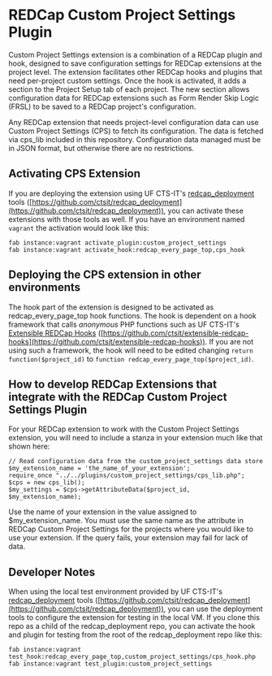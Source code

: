# REDCap Custom Project Settings Plugin

Custom Project Settings extension is a combination of a REDCap plugin and hook, designed to save configuration settings for REDCap extensions at the project level. The extension facilitates other REDCap hooks and plugins that need per-project custom settings. Once the hook is activated, it adds a section to the Project Setup tab of each project. The new section allows configuration data for REDCap extensions such as Form Render Skip Logic (FRSL) to be saved to a REDCap project's configuration.

Any REDCap extension that needs project-level configuration data can use Custom Project Settings (CPS) to fetch its configuration. The data is fetched via cps_lib included in this repository. Configuration data managed must be in JSON format, but otherwise there are no restrictions.


## Activating CPS Extension

If you are deploying the extension using UF CTS-IT's [redcap_deployment](https://github.com/ctsit/redcap_deployment) tools ([https://github.com/ctsit/redcap_deployment](https://github.com/ctsit/redcap_deployment)), you can activate these extensions with those tools as well.  If you have an environment named `vagrant` the activation would look like this:

    fab instance:vagrant activate_plugin:custom_project_settings
    fab instance:vagrant activate_hook:redcap_every_page_top,cps_hook


## Deploying the CPS extension in other environments

The hook part of the extension is designed to be activated as redcap_every_page_top hook functions. The hook is dependent on a hook framework that calls _anonymous_ PHP functions such as UF CTS-IT's [Extensible REDCap Hooks](https://github.com/ctsit/extensible-redcap-hooks) ([https://github.com/ctsit/extensible-redcap-hooks](https://github.com/ctsit/extensible-redcap-hooks)).  If you are not using such a framework, the hook will need to be edited changing `return function($project_id)` to `function redcap_every_page_top($project_id)`.


## How to develop REDCap Extensions that integrate with the REDCap Custom Project Settings Plugin

For your REDCap extension to work with the Custom Project Settings extension, you will need to include a stanza in your extension much like that shown here:

    // Read configuration data from the custom_project_settings data store
    $my_extension_name = 'the_name_of_your_extension';
    require_once "../../plugins/custom_project_settings/cps_lib.php";
    $cps = new cps_lib();
    $my_settings = $cps->getAttributeData($project_id, $my_extension_name);

Use the name of your extension in the value assigned to $my_extension_name.  You must use the same name as the attribute in REDCap Custom Project Settings for the projects where you would like to use your extension. If the query fails, your extension may fail for lack of data.


## Developer Notes

When using the local test environment provided by UF CTS-IT's [redcap_deployment](https://github.com/ctsit/redcap_deployment) tools ([https://github.com/ctsit/redcap_deployment](https://github.com/ctsit/redcap_deployment)), you can use the deployment tools to configure the extension for testing in the local VM.  If you clone this repo as a child of the redcap_deployment repo, you can activate the hook and plugin for testing from the root of the redcap_deployment repo like this:

    fab instance:vagrant test_hook:redcap_every_page_top,custom_project_settings/cps_hook.php
    fab instance:vagrant test_plugin:custom_project_settings
